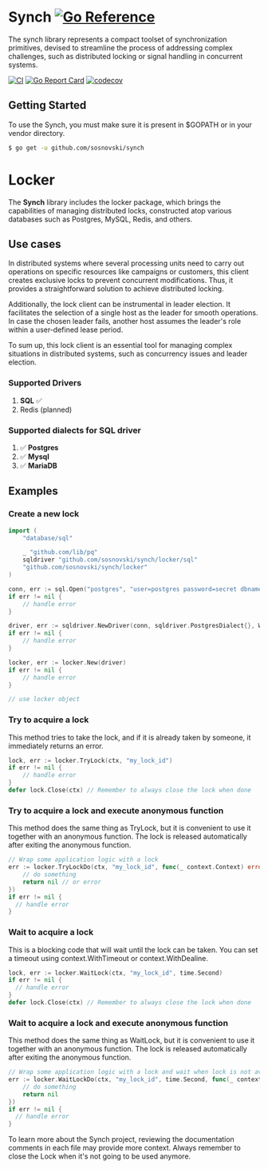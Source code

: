# Synch [![Go Reference](https://pkg.go.dev/badge/github.com/sosnovski/synch.svg)](https://pkg.go.dev/github.com/sosnovski/synch)

The synch library represents a compact toolset of synchronization primitives, devised to streamline the process of addressing complex challenges, such as distributed locking or signal handling in concurrent systems.

[![CI](https://github.com/sosnovski/synch/actions/workflows/ci.yml/badge.svg?&event=push)](https://github.com/sosnovski/synch/actions/workflows/ci.yml)
[![Go Report Card](https://goreportcard.com/badge/github.com/sosnovski/synch)](https://goreportcard.com/report/github.com/sosnovski/synch)
[![codecov](https://codecov.io/gh/sosnovski/synch/graph/badge.svg?token=ECXT65ROPR)](https://codecov.io/gh/sosnovski/synch)

## Getting Started
To use the Synch, you must make sure it is present in $GOPATH or in your vendor directory.
```bash
$ go get -u github.com/sosnovski/synch
```

# Locker
The **Synch** library includes the locker package, which brings the capabilities of managing distributed locks, constructed atop various databases such as Postgres, MySQL, Redis, and others.

## Use cases
In distributed systems where several processing units need to carry out operations on specific resources like campaigns or customers, this client creates exclusive locks to prevent concurrent modifications. Thus, it provides a straightforward solution to achieve distributed locking.

Additionally, the lock client can be instrumental in leader election. It facilitates the selection of a single host as the leader for smooth operations. In case the chosen leader fails, another host assumes the leader's role within a user-defined lease period.

To sum up, this lock client is an essential tool for managing complex situations in distributed systems, such as concurrency issues and leader election.

### Supported Drivers
1. **SQL**  ✅
2. Redis (planned)

### Supported dialects for SQL driver
1. ✅ **Postgres**
2. ✅ **Mysql**    
3. ✅ **MariaDB**    

## Examples

### Create a new lock

```go
import (
    "database/sql"

    _ "github.com/lib/pq"
    sqldriver "github.com/sosnovski/synch/locker/sql"
    "github.com/sosnovski/synch/locker"
)

conn, err := sql.Open("postgres", "user=postgres password=secret dbname=mydb")
if err != nil {
    // handle error
}

driver, err := sqldriver.NewDriver(conn, sqldriver.PostgresDialect{}, WithAutoMigration(true))
if err != nil {
    // handle error
}

locker, err := locker.New(driver)
if err != nil {
    // handle error
}

// use locker object
```

### Try to acquire a lock
This method tries to take the lock, and if it is already taken by someone, it immediately returns an error.
```go
lock, err := locker.TryLock(ctx, "my_lock_id")
if err != nil {
    // handle error
}
defer lock.Close(ctx) // Remember to always close the lock when done
```

### Try to acquire a lock and execute anonymous function
This method does the same thing as TryLock, but it is convenient to use it together with an anonymous function.
The lock is released automatically after exiting the anonymous function.
```go
// Wrap some application logic with a lock
err := locker.TryLockDo(ctx, "my_lock_id", func(_ context.Context) error {  
	// do something  
	return nil // or error
})  
if err != nil {  
  // handle error
}
```

### Wait to acquire a lock 
This is a blocking code that will wait until the lock can be taken. 
You can set a timeout using context.WithTimeout or context.WithDealine.

```go
lock, err := locker.WaitLock(ctx, "my_lock_id", time.Second)
if err != nil {
  // handle error
}
defer lock.Close(ctx) // Remember to always close the lock when done
```

### Wait to acquire a lock and execute anonymous function 
This method does the same thing as WaitLock, but it is convenient to use it together with an anonymous function.
The lock is released automatically after exiting the anonymous function.
```go
// Wrap some application logic with a lock and wait when lock is not available
err := locker.WaitLockDo(ctx, "my_lock_id", time.Second, func(_ context.Context) error { 
	// do something
	return nil  
})
if err != nil {
  // handle error
}
```

To learn more about the Synch project, reviewing the documentation comments in each file may provide more context. Always remember to close the Lock when it's not going to be used anymore.
